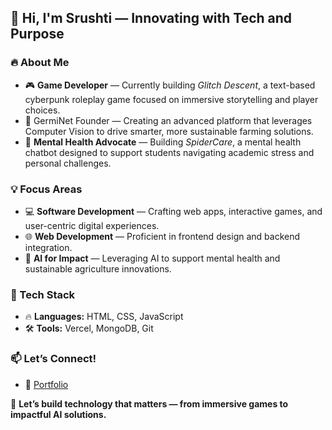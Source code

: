 ## 👋 Hi, I'm Srushti — Innovating with Tech and Purpose

### 🔥 About Me
- 🎮 **Game Developer** — Currently building *Glitch Descent*, a text-based cyberpunk roleplay game focused on immersive storytelling and player choices.
- 🌱 GermiNet Founder — Creating an advanced platform that leverages Computer Vision to drive smarter, more sustainable farming solutions.
- 💬 **Mental Health Advocate** — Building *SpiderCare*, a mental health chatbot designed to support students navigating academic stress and personal challenges.

### 💡 Focus Areas
- 💻 **Software Development** — Crafting web apps, interactive games, and user-centric digital experiences.
- 🌐 **Web Development** — Proficient in frontend design and backend integration.
- 🧠 **AI for Impact** — Leveraging AI to support mental health and sustainable agriculture innovations.

### 🔧 Tech Stack
- 🔥 **Languages:** HTML, CSS, JavaScript
- 🛠️ **Tools:** Vercel, MongoDB, Git

### 📫 Let’s Connect!
- 🔗 [Portfolio](https://plunkix.github.io/srushti-lore.github.io/)

🚀 **Let’s build technology that matters — from immersive games to impactful AI solutions.**

